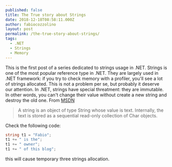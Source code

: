 ```yaml
---
published: false
title: The True story about Strings
date: 2018-12-18T08:58:11.000Z
author: fabiocozzolino
layout: post
permalink: /the-true-story-about-strings/
tags:
  - .NET
  - Strings
  - Memory
---
```

This is the first post of a series dedicated to strings usage in .NET. Strings is one of the most popular reference type in .NET. They are largely used in .NET framework: if you try to check memory with a profiler, you'll see a lot of strings allocated. This is not a problem per se, but probably it deserve our attention.
In .NET, strings have special threatment: they are immutable. In other words, you can't change their value without create a new string and destroy the old one. From [MSDN](https://docs.microsoft.com/en-us/dotnet/csharp/programming-guide/strings/index)

> A string is an object of type String whose value is text. Internally, the text is stored as a sequential read-only collection of Char objects.



Check the following code:

```csharp
string t1 = "Fabio";
t1 += " is the";
t1 += " owner";
t1 += " of this blog";
```

this will cause temporary three strings allocation.



